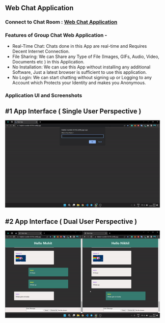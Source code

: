 ## Web Chat Application

### Connect to Chat Room : [Web Chat Application](https://helpful-crumble-0375fc.netlify.app/)

### Features of Group Chat Web Application -
- Real-Time Chat: Chats done in this App are real-time and Requires Decent Internet Connection.
- File Sharing: We can Share any Type of File (Images, GIFs, Audio, Video, Documents etc ) in this Application.
- No Installation: We can use this App without installing any additional Software, Just a latest browser is sufficient to use this application.
- No Login: We can start chatting without signing up or Logging to any Account which Protects your Identity and makes you Anonymous.<br/>

### Application UI and Screenshots <br/>
<p align="center">
  <h2>#1 App Interface ( Single User Perspective )</h2>
  <img src="/Screenshots/App Showcase GIF 1.gif">
  </br><h2>#2 App Interface ( Dual User Perspective )</h2>
  <img src="/Screenshots/App Showcase GIF 2.gif">
</p>
